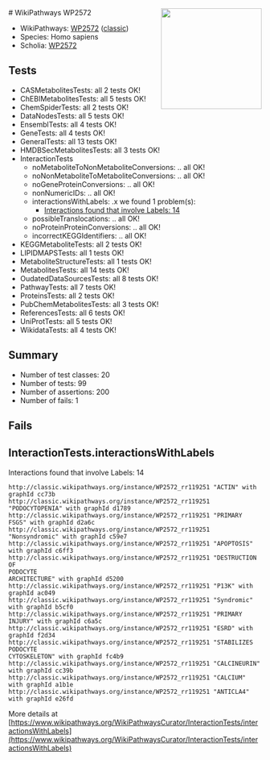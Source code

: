 <img style="float: right; width: 200px" src="https://upload.wikimedia.org/wikipedia/commons/thumb/8/83/Wplogo_with_text_500.png/640px-Wplogo_with_text_500.png" />
# WikiPathways WP2572

* WikiPathways: [WP2572](https://wikipathways.org/pathways/WP2572) ([classic](https://classic.wikipathways.org/instance/WP2572))
* Species: Homo sapiens
* Scholia: [WP2572](https://scholia.toolforge.org/wikipathways/WP2572)
## Tests
* CASMetabolitesTests: all 2 tests OK!
* ChEBIMetabolitesTests: all 5 tests OK!
* ChemSpiderTests: all 2 tests OK!
* DataNodesTests: all 5 tests OK!
* EnsemblTests: all 4 tests OK!
* GeneTests: all 4 tests OK!
* GeneralTests: all 13 tests OK!
* HMDBSecMetabolitesTests: all 3 tests OK!
* InteractionTests
    * noMetaboliteToNonMetaboliteConversions: .. all OK!
    * noNonMetaboliteToMetaboliteConversions: .. all OK!
    * noGeneProteinConversions: .. all OK!
    * nonNumericIDs: .. all OK!
    * interactionsWithLabels: .x we found 1 problem(s):
        * [Interactions found that involve Labels: 14](#fe97a8bc)
    * possibleTranslocations: .. all OK!
    * noProteinProteinConversions: .. all OK!
    * incorrectKEGGIdentifiers: .. all OK!
* KEGGMetaboliteTests: all 2 tests OK!
* LIPIDMAPSTests: all 1 tests OK!
* MetaboliteStructureTests: all 1 tests OK!
* MetabolitesTests: all 14 tests OK!
* OudatedDataSourcesTests: all 8 tests OK!
* PathwayTests: all 7 tests OK!
* ProteinsTests: all 2 tests OK!
* PubChemMetabolitesTests: all 3 tests OK!
* ReferencesTests: all 6 tests OK!
* UniProtTests: all 5 tests OK!
* WikidataTests: all 4 tests OK!


## Summary

* Number of test classes: 20
* Number of tests: 99
* Number of assertions: 200
* Number of fails: 1

## Fails

<a name="fe97a8bc" />

## InteractionTests.interactionsWithLabels

Interactions found that involve Labels: 14
```
http://classic.wikipathways.org/instance/WP2572_rr119251 "ACTIN" with graphId cc73b
http://classic.wikipathways.org/instance/WP2572_rr119251 "PODOCYTOPENIA" with graphId d1789
http://classic.wikipathways.org/instance/WP2572_rr119251 "PRIMARY 
FSGS" with graphId d2a6c
http://classic.wikipathways.org/instance/WP2572_rr119251 "Nonsyndromic" with graphId c59e7
http://classic.wikipathways.org/instance/WP2572_rr119251 "APOPTOSIS" with graphId c6ff3
http://classic.wikipathways.org/instance/WP2572_rr119251 "DESTRUCTION OF
PODOCYTE
ARCHITECTURE" with graphId d5200
http://classic.wikipathways.org/instance/WP2572_rr119251 "P13K" with graphId ac049
http://classic.wikipathways.org/instance/WP2572_rr119251 "Syndromic" with graphId b5cf0
http://classic.wikipathways.org/instance/WP2572_rr119251 "PRIMARY 
INJURY" with graphId c6a5c
http://classic.wikipathways.org/instance/WP2572_rr119251 "ESRD" with graphId f2d34
http://classic.wikipathways.org/instance/WP2572_rr119251 "STABILIZES 
PODOCYTE
CYTOSKELETON" with graphId fc4b9
http://classic.wikipathways.org/instance/WP2572_rr119251 "CALCINEURIN" with graphId cc39b
http://classic.wikipathways.org/instance/WP2572_rr119251 "CALCIUM" with graphId a1b1e
http://classic.wikipathways.org/instance/WP2572_rr119251 "ANTICLA4" with graphId e26fd
```

More details at [https://www.wikipathways.org/WikiPathwaysCurator/InteractionTests/interactionsWithLabels](https://www.wikipathways.org/WikiPathwaysCurator/InteractionTests/interactionsWithLabels)


